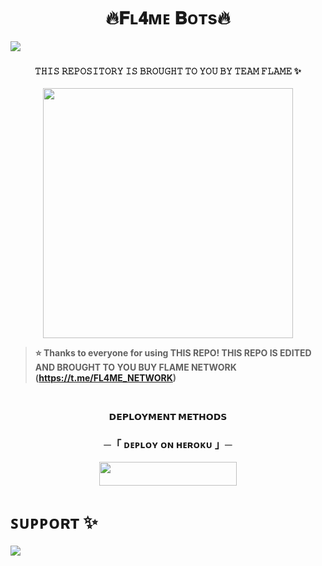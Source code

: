 <h1 align="center"><b> 🔥𝐅ʟ𝟒ᴍᴇ 𝐁ᴏᴛs🔥 </b></h1>
<!--
✨ᴛʜɪs ʀᴇᴘᴏ ɪs ᴇᴅɪᴛᴇᴅ ᴀɴᴅ ʙʀᴏᴜɢʜᴛ ᴛᴏ ʏᴏᴜ ʙʏ ᴛᴇᴀᴍ ғʟᴀᴍᴇ✨.

<p align="center">
    <b>ᴠɪsɪᴛᴏʀs</b><br>
 -->    <img align="middle" src="https://profile-counter.glitch.me/itszshivam/count.svg" />

</p>

<h3 align="center"><b 🥀𝗘𝗟𝗘𝗡𝗔 𝗖𝗛𝗔𝗧𝗧𝗘𝗥𝗕𝗢𝗫 🥀</b></h1>

<h4 align="center"> 𝚃𝙷𝙸𝚂 𝚁𝙴𝙿𝙾𝚂𝙸𝚃𝙾𝚁𝚈 𝙸𝚂 𝙱𝚁𝙾𝚄𝙶𝙷𝚃 𝚃𝙾 𝚈𝙾𝚄 𝙱𝚈 𝚃𝙴𝙰𝙼 𝙵𝙻𝙰𝙼𝙴 ✨</h4>

<p align="center"><a href="https://t.me/LORD_NEONEX_FL4ME"><img src="https://telegra.ph/file/7decd8c0428c5243868da.jpg" width="400"></a></p>


> ⭐️ Thanks to everyone for using THIS REPO! THIS REPO IS EDITED AND BROUGHT TO YOU BUY FLAME NETWORK (https://t.me/FL4ME_NETWORK) 

<br>

<p align="center">
<b>𝗗𝗘𝗣𝗟𝗢𝗬𝗠𝗘𝗡𝗧 𝗠𝗘𝗧𝗛𝗢𝗗𝗦</b>
</p>

<h3 align="center">
    ─「 ᴅᴇᴩʟᴏʏ ᴏɴ ʜᴇʀᴏᴋᴜ 」─
</h3>

<p align="center"><a href="https://dashboard.heroku.com/new?template=https://github.com/FLAMEXGHUB/ELENA_CHAT"> <img src="https://img.shields.io/badge/Deploy%20On%20Heroku-blue?style=for-the-badge&logo=heroku" width="220" height="38.45"/></a></p>
</details>


# ꜱᴜᴘᴘᴏʀᴛ ✨
<a href="https://t.me/FL4ME_chats"><img src="https://img.shields.io/badge/Join-Telegram%20Channel-red.svg?logo=Telegram"></a>

